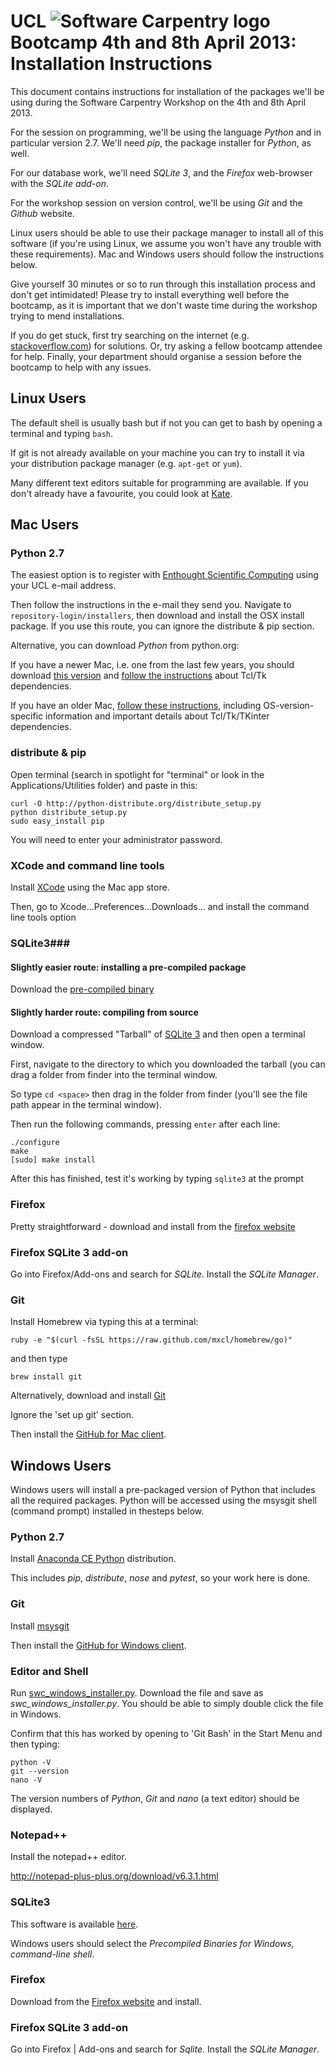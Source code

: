 # UCL ![Software Carpentry logo](http://software-carpentry.org/img/software-carpentry-banner.png "Software Carpentry logo") Bootcamp 4th and 8th April 2013: Installation Instructions #

This document contains instructions for installation of the packages
we'll be using during the Software Carpentry Workshop on the 4th and 8th April 2013.

For the session on programming,
we'll be using the language *Python* and in particular version 2.7.
We'll need *pip*, the package installer for *Python*, as well.

For our database work, we'll need *SQLite 3*,
and the *Firefox* web-browser with the *SQLite add-on*.

For the workshop session on version control, 
we'll be using *Git* and the *Github* website.

Linux users should be able to use their package manager to install all of this software
(if you're using Linux, we assume you won't have any trouble with these requirements).
Mac and Windows users should follow the instructions below.

Give yourself 30 minutes or so to run through this installation process and don't get intimidated!
Please try to install everything well before the bootcamp,
as it is important that we don't waste time during the workshop trying to mend installations.

If you do get stuck, first try searching on the internet (e.g. [stackoverflow.com](http://stackoverflow.com)) for solutions.
Or, try asking a fellow bootcamp attendee for help.
Finally, your department should organise a session before the bootcamp to help with any issues.

## Linux Users ##

The default shell is usually bash but if not you can get to bash by opening a terminal and typing `bash`.

If git is not already available on your machine 
you can try to install it via your distribution package manager (e.g. `apt-get` or `yum`).

Many different text editors suitable for programming are available.
If you don't already have a favourite,
you could look at [Kate](http://kate-editor.org/).

## Mac Users ##

### Python 2.7 ###

The easiest option is to register with [Enthought Scientific Computing](https://www2.enthought.com/licenses/academic)
using your UCL e-mail address.

Then follow the instructions in the e-mail they send you.
Navigate to `repository-login/installers`, then download and install the OSX install package.
If you use this route, you can ignore the distribute \& pip section.

Alternative, you can download *Python* from python.org:

If you have a newer Mac, i.e. one from the last few years, 
you should download 
[this version](http://www.python.org/ftp/python/2.7.3/python-2.7.3-macosx10.6.dmg) 
and [follow the instructions](http://www.python.org/download/mac/tcltk/) about Tcl/Tk dependencies.

If you have an older Mac, [follow these instructions](http://www.python.org/getit/releases/2.7.3/ "Python download"),
including OS-version-specific information and important details about Tcl/Tk/TKinter dependencies.

### distribute \& pip ###

Open terminal (search in spotlight for "terminal" or look in the Applications/Utilities folder) and paste in this:
	
	curl -O http://python-distribute.org/distribute_setup.py
	python distribute_setup.py
	sudo easy_install pip

You will need to enter your administrator password.

### XCode and command line tools ###

Install [XCode](https://itunes.apple.com/us/app/xcode/id497799835) using the Mac app store. 

Then, go to Xcode...Preferences...Downloads... and install the command line tools option

### SQLite3###

#### Slightly easier route: installing a pre-compiled package ####


Download the [pre-compiled binary](http://www.sqlite.org/sqlite-shell-osx-x86-3071502.zip)

#### Slightly harder route: compiling from source ####


Download a compressed "Tarball" of [SQLite 3](http://www.sqlite.org/sqlite-autoconf-3071502.tar.gz) and then open a terminal window.

First, navigate to the directory to which you downloaded the tarball (you can drag a folder from finder into the terminal window.

So type `cd <space>` then drag in the folder from finder (you'll see the file path appear in the terminal window).

Then run the following commands, pressing `enter` after each line:

	./configure
	make
	[sudo] make install

After this has finished, test it's working by typing `sqlite3` at the prompt

### Firefox ###

Pretty straightforward - download and install from the [firefox website](http://firefox.com/)

### Firefox SQLite 3 add-on ###

Go into Firefox/Add-ons and search for *SQLite*. Install the *SQLite Manager*.

### Git ###

Install Homebrew via typing this at a terminal:

    ruby -e "$(curl -fsSL https://raw.github.com/mxcl/homebrew/go)"
    
and then type

    brew install git

Alternatively, download and install [Git](https://help.github.com/articles/set-up-git)

Ignore the 'set up git' section.

Then install the [GitHub for Mac client](http://mac.github.com).

## Windows Users ##

Windows users will install a pre-packaged version of Python that includes all the required packages.
Python will be accessed using the msysgit shell (command prompt) installed in thesteps below.

### Python 2.7 ###

Install [Anaconda CE Python](http://continuum.io/anacondace.html) distribution.

This includes *pip*, *distribute*, *nose* and *pytest*, so your work here is done.

### Git ###

Install [msysgit](http://code.google.com/p/msysgit/downloads/list?q=full+installer+official+git)

Then install the [GitHub for Windows client](http://windows.github.com/).

### Editor and Shell ###

Run [swc_windows_installer.py](https://raw.github.com/swcarpentry/boot-camps/master/setup/swc-windows-installer.py).
Download the file and save as *swc_windows_installer.py*.
You should be able to simply double click the file in Windows.

Confirm that this has worked by opening to 'Git Bash' in the Start Menu and then typing:
	
	python -V
	git --version
	nano -V
    
The version numbers of *Python*, *Git* and *nano* (a text editor) should be displayed.

### Notepad++ ###

Install the notepad++ editor.

http://notepad-plus-plus.org/download/v6.3.1.html


### SQLite3 ###

This software is available [here](http://www.sqlite.org/download.html).

Windows users should select the *Precompiled Binaries for Windows, command-line shell*.

### Firefox ###
Download from the [Firefox website](http://firefox.com/) and install.

### Firefox SQLite 3 add-on ###

Go into Firefox | Add-ons and search for *Sqlite*. Install the *SQLite Manager*.



